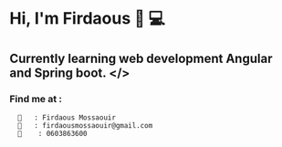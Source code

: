 # Hi, I'm Firdaous 👋 💻
  

## Currently learning web development Angular and Spring boot. </>


### Find me at :
      🧕   : Firdaous Mossaouir
      📧   : firdaousmossaouir@gmail.com
      📱    : 0603863600
      
